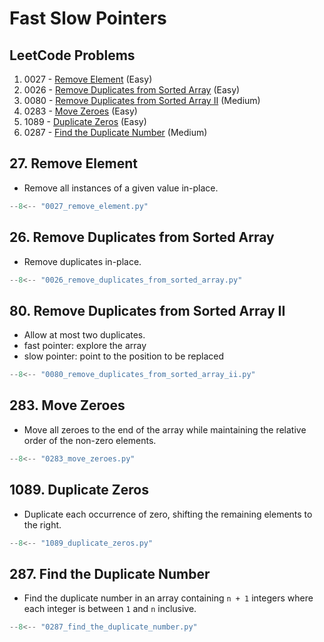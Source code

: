 # Fast Slow Pointers

## LeetCode Problems

1. 0027 - [Remove Element](https://leetcode.com/problems/remove-element/) (Easy)
2. 0026 - [Remove Duplicates from Sorted Array](https://leetcode.com/problems/remove-duplicates-from-sorted-array/) (Easy)
3. 0080 - [Remove Duplicates from Sorted Array II](https://leetcode.com/problems/remove-duplicates-from-sorted-array-ii/) (Medium)
4. 0283 - [Move Zeroes](https://leetcode.com/problems/move-zeroes/) (Easy)
5. 1089 - [Duplicate Zeros](https://leetcode.com/problems/duplicate-zeros/) (Easy)
6. 0287 - [Find the Duplicate Number](https://leetcode.com/problems/find-the-duplicate-number/) (Medium)

## 27. Remove Element

- Remove all instances of a given value in-place.

```python
--8<-- "0027_remove_element.py"
```

## 26. Remove Duplicates from Sorted Array

- Remove duplicates in-place.

```python
--8<-- "0026_remove_duplicates_from_sorted_array.py"
```

## 80. Remove Duplicates from Sorted Array II

- Allow at most two duplicates.
- fast pointer: explore the array
- slow pointer: point to the position to be replaced

```python
--8<-- "0080_remove_duplicates_from_sorted_array_ii.py"
```

## 283. Move Zeroes

- Move all zeroes to the end of the array while maintaining the relative order of the non-zero elements.

```python
--8<-- "0283_move_zeroes.py"
```

## 1089. Duplicate Zeros

- Duplicate each occurrence of zero, shifting the remaining elements to the right.

```python
--8<-- "1089_duplicate_zeros.py"
```

## 287. Find the Duplicate Number

- Find the duplicate number in an array containing `n + 1` integers where each integer is between `1` and `n` inclusive.

```python
--8<-- "0287_find_the_duplicate_number.py"
```
